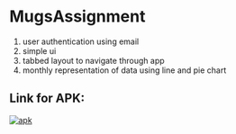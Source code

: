 # MugsAssignment

1. user authentication using email
2. simple ui
4. tabbed layout to navigate through app
5. monthly representation of data using line and pie chart

    
## Link for APK: 
<a href="https://github.com/dvghule121/MugsAssignment/blob/main/app-debug.apk" > <img src="https://img.shields.io/badge/apk-MugsAssignment-green" alt="apk"> </a><br><br>
